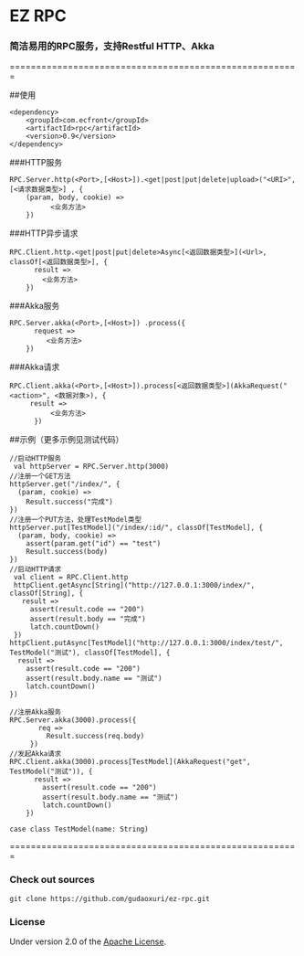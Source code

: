 EZ RPC
===
### 简洁易用的RPC服务，支持Restful HTTP、Akka

 =======================================================

##使用

    <dependency>
        <groupId>com.ecfront</groupId>
        <artifactId>rpc</artifactId>
        <version>0.9</version>
    </dependency>

###HTTP服务

    RPC.Server.http(<Port>,[<Host>]).<get|post|put|delete|upload>("<URI>", [<请求数据类型>] , {
        (param, body, cookie) =>
              <业务方法>
        })

###HTTP异步请求

    RPC.Client.http.<get|post|put|delete>Async[<返回数据类型>](<Url>, classOf[<返回数据类型>], {
          result =>
            <业务方法>
        })

###Akka服务

    RPC.Server.akka(<Port>,[<Host>]) .process({
          request =>
             <业务方法>
        })

###Akka请求

    RPC.Client.akka(<Port>,[<Host>]).process[<返回数据类型>](AkkaRequest("<action>", <数据对象>), {
         result =>
              <业务方法>
          })

##示例（更多示例见测试代码）

    //启动HTTP服务
     val httpServer = RPC.Server.http(3000)
    //注册一个GET方法
    httpServer.get("/index/", {
      (param, cookie) =>
        Result.success("完成")
    })
    //注册一个PUT方法，处理TestModel类型
    httpServer.put[TestModel]("/index/:id/", classOf[TestModel], {
      (param, body, cookie) =>
        assert(param.get("id") == "test")
        Result.success(body)
    })
    //启动HTTP请求
     val client = RPC.Client.http
     httpClient.getAsync[String]("http://127.0.0.1:3000/index/", classOf[String], {
       result =>
         assert(result.code == "200")
         assert(result.body == "完成")
         latch.countDown()
     })
    httpClient.putAsync[TestModel]("http://127.0.0.1:3000/index/test/", TestModel("测试"), classOf[TestModel], {
      result =>
        assert(result.code == "200")
        assert(result.body.name == "测试")
        latch.countDown()
    })

    //注册Akka服务
    RPC.Server.akka(3000).process({
           req =>
             Result.success(req.body)
         })
    //发起Akka请求
    RPC.Client.akka(3000).process[TestModel](AkkaRequest("get", TestModel("测试")), {
          result =>
            assert(result.code == "200")
            assert(result.body.name == "测试")
            latch.countDown()
        })

    case class TestModel(name: String)

=======================================================


### Check out sources
`git clone https://github.com/gudaoxuri/ez-rpc.git`

### License

Under version 2.0 of the [Apache License][].

[Apache License]: http://www.apache.org/licenses/LICENSE-2.0

